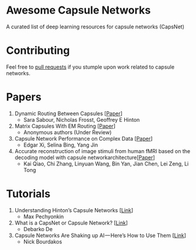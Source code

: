 # Awesome Capsule Networks
A curated list of deep learning resources for capsule networks (CapsNet)

# Contributing
Feel free to [pull requests](https://github.com/perara/awesome-capsule-networks/pulls) if you stumple upon work related to capsule networks.


# Papers
1. Dynamic Routing Between Capsules [[Paper](https://arxiv.org/pdf/1710.09829)]
   * Sara Sabour, Nicholas Frosst, Geoffrey E Hinton
2. Matrix Capsules With EM Routing  [[Paper](https://openreview.net/pdf?id=HJWLfGWRb)]
   * Anonymous authors (Under Review)
3. Capsule Network Performance on Complex Data [[Paper](https://arxiv.org/pdf/1712.03480)]
   * Edgar Xi, Selina Bing, Yang Jin
3. Accurate reconstruction of image stimuli from human fMRI based on the decoding model with capsule networkarchitecture[[Paper](https://arxiv.org/pdf/1801.00602.pdf)]
   * Kai Qiao, Chi Zhang, Linyuan Wang, Bin Yan, Jian Chen, Lei Zeng, Li Tong

# Tutorials
1. Understanding Hinton’s Capsule Networks [[Link](https://medium.com/ai%C2%B3-theory-practice-business/understanding-hintons-capsule-networks-part-i-intuition-b4b559d1159b)]
   * Max Pechyonkin
2. What is a CapsNet or Capsule Network? [[Link](https://hackernoon.com/what-is-a-capsnet-or-capsule-network-2bfbe48769cc)]
   * Debarko De
3. Capsule Networks Are Shaking up AI — Here’s How to Use Them [[Link](https://hackernoon.com/capsule-networks-are-shaking-up-ai-heres-how-to-use-them-c233a0971952)]
   * Nick Bourdakos
